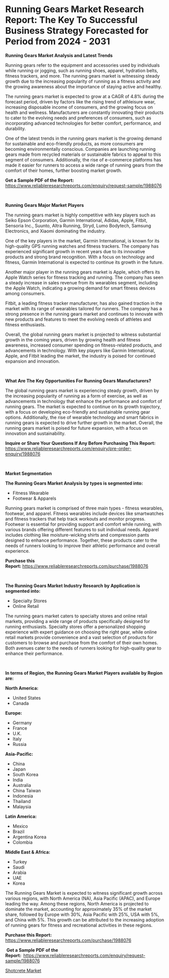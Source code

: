 <p><h1>Running Gears Market Research Report: The Key To Successful Business Strategy Forecasted for Period from 2024 - 2031</h1></p><p><strong>Running Gears Market Analysis and Latest Trends</strong></p>
<p><p>Running gears refer to the equipment and accessories used by individuals while running or jogging, such as running shoes, apparel, hydration belts, fitness trackers, and more. The running gears market is witnessing steady growth due to the increasing popularity of running as a fitness activity and the growing awareness about the importance of staying active and healthy.</p><p>The running gears market is expected to grow at a CAGR of 4.8% during the forecast period, driven by factors like the rising trend of athleisure wear, increasing disposable income of consumers, and the growing focus on health and wellness. Manufacturers are constantly innovating their products to cater to the evolving needs and preferences of consumers, such as incorporating advanced technologies for better comfort, performance, and durability.</p><p>One of the latest trends in the running gears market is the growing demand for sustainable and eco-friendly products, as more consumers are becoming environmentally conscious. Companies are launching running gears made from recycled materials or sustainable fabrics to appeal to this segment of consumers. Additionally, the rise of e-commerce platforms has made it easier for runners to access a wide range of running gears from the comfort of their homes, further boosting market growth.</p></p>
<p><strong>Get a Sample PDF of the Report:&nbsp;</strong> <a href="https://www.reliableresearchreports.com/enquiry/request-sample/1988076">https://www.reliableresearchreports.com/enquiry/request-sample/1988076</a></p>
<p>&nbsp;</p>
<p><strong>Running Gears Major Market Players</strong></p>
<p><p>The running gears market is highly competitive with key players such as Seiko Epson Corporation, Garmin International, Adidas, Apple, Fitbit, Sensoria Inc., Suunto, Altra Running, Stryd, Lumo Bodytech, Samsung Electronics, and Xiaomi dominating the industry.</p><p>One of the key players in the market, Garmin International, is known for its high-quality GPS running watches and fitness trackers. The company has experienced significant growth in recent years due to its innovative products and strong brand recognition. With a focus on technology and fitness, Garmin International is expected to continue its growth in the future.</p><p>Another major player in the running gears market is Apple, which offers its Apple Watch series for fitness tracking and running. The company has seen a steady increase in sales revenue from its wearables segment, including the Apple Watch, indicating a growing demand for smart fitness devices among consumers.</p><p>Fitbit, a leading fitness tracker manufacturer, has also gained traction in the market with its range of wearables tailored for runners. The company has a strong presence in the running gears market and continues to innovate with new products and features to meet the evolving needs of athletes and fitness enthusiasts.</p><p>Overall, the global running gears market is projected to witness substantial growth in the coming years, driven by growing health and fitness awareness, increased consumer spending on fitness-related products, and advancements in technology. With key players like Garmin International, Apple, and Fitbit leading the market, the industry is poised for continued expansion and innovation.</p></p>
<p>&nbsp;</p>
<p><strong>What Are The Key Opportunities For Running Gears Manufacturers?</strong></p>
<p><p>The global running gears market is experiencing steady growth, driven by the increasing popularity of running as a form of exercise, as well as advancements in technology that enhance the performance and comfort of running gears. The market is expected to continue on its growth trajectory, with a focus on developing eco-friendly and sustainable running gear options. Additionally, the rise of wearable technology and smart fabrics in running gears is expected to drive further growth in the market. Overall, the running gears market is poised for future expansion, with a focus on innovation and sustainability.</p></p>
<p><strong>Inquire or Share Your Questions If Any Before Purchasing This Report:</strong> <a href="https://www.reliableresearchreports.com/enquiry/pre-order-enquiry/1988076">https://www.reliableresearchreports.com/enquiry/pre-order-enquiry/1988076</a></p>
<p>&nbsp;</p>
<p><strong>Market Segmentation</strong></p>
<p><strong>The Running Gears Market Analysis by types is segmented into:</strong></p>
<p><ul><li>Fitness Wearable</li><li>Footwear & Apparels</li></ul></p>
<p><p>Running gears market is comprised of three main types - fitness wearables, footwear, and apparel. Fitness wearables include devices like smartwatches and fitness trackers that help track workouts and monitor progress. Footwear is essential for providing support and comfort while running, with various brands offering different features to suit individual needs. Apparel includes clothing like moisture-wicking shirts and compression pants designed to enhance performance. Together, these products cater to the needs of runners looking to improve their athletic performance and overall experience.</p></p>
<p><strong>Purchase this Report:&nbsp;</strong><a href="https://www.reliableresearchreports.com/purchase/1988076">https://www.reliableresearchreports.com/purchase/1988076</a></p>
<p>&nbsp;</p>
<p><strong>The Running Gears Market Industry Research by Application is segmented into:</strong></p>
<p><ul><li>Specialty Stores</li><li>Online Retail</li></ul></p>
<p><p>The running gears market caters to specialty stores and online retail markets, providing a wide range of products specifically designed for running enthusiasts. Specialty stores offer a personalized shopping experience with expert guidance on choosing the right gear, while online retail markets provide convenience and a vast selection of products for customers to browse and purchase from the comfort of their own homes. Both avenues cater to the needs of runners looking for high-quality gear to enhance their performance.</p></p>
<p>&nbsp;</p>
<p><strong>In terms of Region, the Running Gears Market Players available by Region are:</strong></p>
<p>
    <p> <strong> North America: </strong>
        <ul>
            <li>United States</li>
            <li>Canada</li>
        </ul>
        </p> 
    <p> <strong> Europe: </strong>
        <ul>
            <li>Germany</li>
            <li>France</li>
            <li>U.K.</li>
            <li>Italy</li>
            <li>Russia</li>
        </ul>
        </p> 
    <p> <strong> Asia-Pacific: </strong>
        <ul>
            <li>China</li>
            <li>Japan</li>
            <li>South Korea</li>
            <li>India</li>
            <li>Australia</li>
            <li>China Taiwan</li>
            <li>Indonesia</li>
            <li>Thailand</li>
            <li>Malaysia</li>
        </ul>
        </p> 
    <p> <strong> Latin America: </strong>
        <ul>
            <li>Mexico</li>
            <li>Brazil</li>
            <li>Argentina Korea</li>
            <li>Colombia</li>
        </ul>
        </p> 
    <p> <strong> Middle East & Africa: </strong>
        <ul>
            <li>Turkey</li>
            <li>Saudi</li>
            <li>Arabia</li>
            <li>UAE</li>
            <li>Korea</li>
        </ul>
    </p>
    </p>
<p><p>The Running Gears Market is expected to witness significant growth across various regions, with North America (NA), Asia Pacific (APAC), and Europe leading the way. Among these regions, North America is projected to dominate the market, accounting for approximately 35% of the market share, followed by Europe with 30%, Asia Pacific with 25%, USA with 5%, and China with 5%. This growth can be attributed to the increasing adoption of running gears for fitness and recreational activities in these regions.</p></p>
<p><strong>Purchase this Report: </strong><a href="https://www.reliableresearchreports.com/purchase/1988076">https://www.reliableresearchreports.com/purchase/1988076</a></p>
<p>&nbsp;<strong>Get a Sample PDF of the Report:&nbsp;&nbsp;</strong><a href="https://www.reliableresearchreports.com/enquiry/request-sample/1988076">https://www.reliableresearchreports.com/enquiry/request-sample/1988076</a></p>
<p><strong></strong></p>
<p><p><a href="https://bubble-tree-ea4.notion.site/Shotcrete-Market-Insights-Market-Players-and-Forecast-Till-2031-1175a7ae94b44fbea2a603135c402ebc">Shotcrete Market</a></p></p>